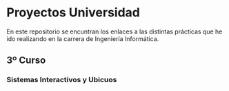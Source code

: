 # Proyectos Universidad

En este repositorio se encuntran los enlaces a las distintas prácticas que he ido realizando en la carrera de Ingeniería Informática. 

## 3º Curso


### Sistemas Interactivos y Ubicuos

